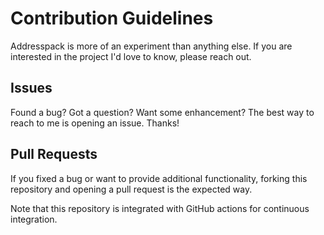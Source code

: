 # Contribution Guidelines

Addresspack is more of an experiment than anything else. If you are interested
in the project I'd love to know, please reach out.


## Issues

Found a bug? Got a question? Want some enhancement? The best way to reach to
me is opening an issue. Thanks!


## Pull Requests

If you fixed a bug or want to provide additional functionality, forking this
repository and opening a pull request is the expected way.

Note that this repository is integrated with GitHub actions for continuous
integration.
